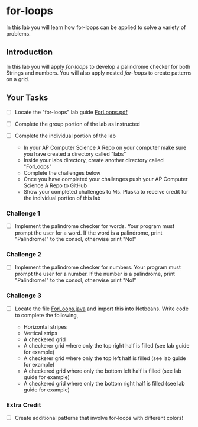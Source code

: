 # for-loops
In this lab you will learn how for-loops can be applied to solve a variety of problems. 

## Introduction
In this lab you will apply _for-loops_ to develop a palindrome checker for both Strings and numbers.  You will also apply nested _for-loops_ to create patterns on a grid. 

## Your Tasks

- [ ] Locate the "for-loops" lab guide [ForLoops.pdf](ForLoops.pdf)

- [ ] Complete the group portion of the lab as instructed

- [ ] Complete the individual portion of the lab

	* In your AP Computer Science A Repo on your computer make sure you have created a directory called "labs"
	* Inside your labs directory, create another directory called "ForLoops"
	* Complete the challenges below
	* Once you have completed your challenges push your AP Computer Science A Repo to GitHub
	* Show your completed challenges to Ms. Pluska to receive credit for the individual portion of this lab

### Challenge 1

- [ ] Implement the palindrome checker for words.  Your program must prompt the user for a word.  If the word is a palindrome, print "Palindrome!" to the consol, otherwise print "No!"

### Challenge 2

- [ ] Implement the palindrome checker for numbers.  Your program must prompt the user for a number.  If the number is a palindrome, print "Palindrome!" to the consol, otherwise print "No!"

### Challenge 3

- [ ]  Locate the file [ForLoops.java](ForLoops.java) and import this into Netbeans.  Write code to complete the following, 

	* Horizontal stripes
	* Vertical strips
	* A checkered grid
	* A checkerer grid where only the top right half is filled (see lab guide for example)
	* A checkerer grid where only the top left half is filled  (see lab guide for example)
	* A checkered grid where only the bottom left half is filled (see lab guide for example)
	* A checkered grid where only the bottom right half is filled (see lab guide for example)

### Extra Credit

- [ ] Create additional patterns that involve for-loops with different colors!






















